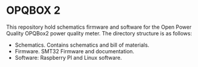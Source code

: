 OPQBOX 2
=========

This repository hold schematics firmware and software for the Open Power Quality OPQBox2 power quality meter. The directory structure is as follows:


 - Schematics. Contains schematics and bill of materials. 
 - Firmware. SMT32 Firmware and documentation.
 - Software: Raspberry PI and Linux software.

